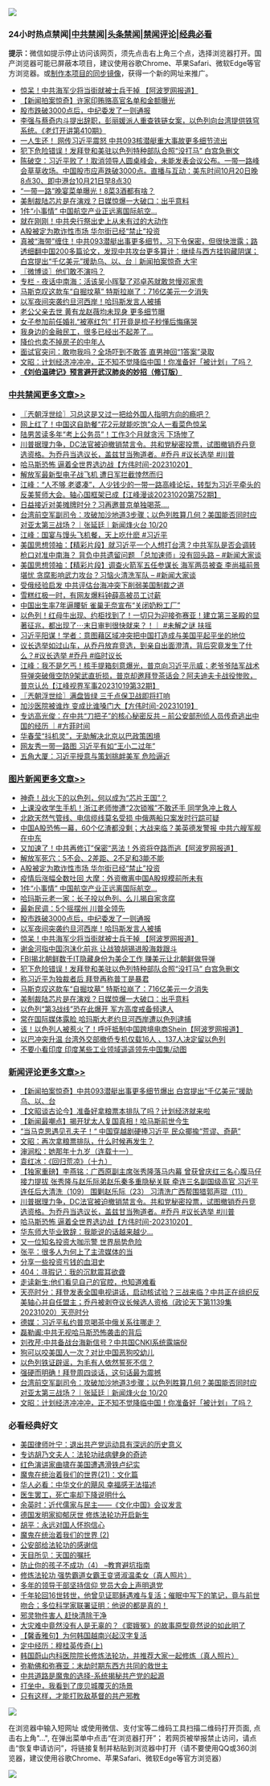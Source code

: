 ![](https://raw.githubusercontent.com/jsvpn/jsproxy/dev/64photo/fqnews-qr.jpg)

<div id="tt">
<h3>24小时热点禁闻|<a href="#%E4%B8%AD%E5%85%B1%E7%A6%81%E9%97%BB%E6%9B%B4%E5%A4%9A%E6%96%87%E7%AB%A0">中共禁闻</a>|<a href="#%E5%9B%BE%E7%89%87%E6%96%B0%E9%97%BB%E6%9B%B4%E5%A4%9A%E6%96%87%E7%AB%A0">头条禁闻</a>|<a href="#%E6%96%B0%E9%97%BB%E8%AF%84%E8%AE%BA%E6%9B%B4%E5%A4%9A%E6%96%87%E7%AB%A0">禁闻评论|<a href="#%E5%BF%85%E7%9C%8B%E7%BB%8F%E5%85%B8%E5%A5%BD%E6%96%87">经典必看</a></h3>
<div><b>提示：</b>微信如提示停止访问该网页，须先点击右上角三个点，选择浏览器打开。国产浏览器可能已屏蔽本项目，建议使用谷歌Chrome、苹果Safari、微软Edge等官方浏览器。或<a href="%E5%88%B6%E4%BD%9Cgit%E7%A6%81%E9%97%BB%E9%95%9C%E5%83%8F.md">制作本项目的同步镜像</a>，获得一个新的网址来推广。</div>
<ul>

<li><a href="/topimagenews/20231021/1950154.md">惊呆！中共海军少将当街就被士兵干掉 【阿波罗网报道】</a></li>
<li><a href="/comments/20231020/1950035.md">【新闻拍案惊奇】许家印贿赂高官名单和金额曝光</a></li>
<li><a href="/topimagenews/20231021/1950168.md">股市跌破3000点后，中纪委发了一则通报</a></li>
<li><a href="/sohnews/20231021/1950387.md">李强与蔡奇内斗提出辞职，彭丽媛派人重查铁链女案，以色列向台湾提供铁穹系统。《老灯开讲第410期》</a></li>
<li><a href="/baitai/20231021/1950091.md">一人生还！ 网传习近平震怒 中共093核潜艇重大事故更多细节流出</a></li>
<li><a href="/topimagenews/20231021/1950104.md">犯下危险错误！发拜登和美驻以色列特种部队合照“没打马” 白宫急删文</a></li>
<li><a href="/sohnews/20231021/1950173.md">陈破空：习近平败了！取消领导人圆桌峰会，未能发表会议公布。一带一路峰会草草收场。中国股市应声跌破3000点。直播与互动：美东时间10月20日晚8点30、即中港台10月21日早8点30</a></li>
<li><a href="/cnnews/20231021/1950199.md">“一带一路”晚宴菜单曝光！8菜3酒都有啥？</a></li>
<li><a href="/topimagenews/20231020/1950045.md">美制裁陆芯片是在演戏？日媒惊爆一大破口：出乎意料</a></li>
<li><a href="/topimagenews/20231021/1950339.md">1件“小事情” 中国航空产业正远离国际航空…</a></li>
<li><a href="/finance/20231021/1950406.md">就在刚刚！中共央行祭出史上从未有过的大动作</a></li>
<li><a href="/topimagenews/20231021/1950369.md">A股被定为欺诈性市场 华尔街已经“禁止”投资</a></li>
<li><a href="/sohnews/20231021/1950222.md">真被“海带”缠住！中共093潜艇出事更多细节，习下令保密，但很快泄露；路透细翻中国200多篇论文，发现中共攻台更多算计：继续与西方挂钩藏阴谋；白宫提出“千亿美元”援助乌、以、台｜新闻拍案惊奇 大宇</a></li>
<li><a href="/ssgc/20231021/1950230.md">〖微博谈〗他们敢不演吗？</a></li>
<li><a href="/ssgc/20231021/1950142.md">专栏 - 夜话中南海：活该吴小晖娶了邓卓芮就敢怠慢邓家贵</a></li>
<li><a href="/topimagenews/20231021/1950063.md">马斯克叹这款车“自掘坟墓” 特斯拉崩了：716亿美元一夕消失</a></li>
<li><a href="/topimagenews/20231021/1950166.md">以军夜间突袭约旦河西岸！哈玛斯发言人被捕</a></li>
<li><a href="/yule/20231021/1950291.md">老公父亲去世 黄有龙赵薇均未现身 更多细节曝</a></li>
<li><a href="/funmedia/20231021/1950282.md">女子参加前任婚礼“被塞红包” 打开竟是梳子秒懂后悔痛哭</a></li>
<li><a href="/finance/20231021/1950237.md">我身边的金融民工，很多已经出不起差了…</a></li>
<li><a href="/lifebaike/20231021/1950102.md">降价也卖不掉房子的中年人</a></li>
<li><a href="/lifebaike/20231020/1950023.md">面试官突问：敢吻我吗？全场吓到不敢答 直男神回“1答案”录取</a></li>
<li><a href="/comments/20231021/1950167.md">文昭：计划经济冲冲冲，正不知不觉降临中国！你准备好「被计划」了吗？</a></li>
<li><b><a href="/comments/20200207/1272816.md" target="_blank">《刘伯温碑记》预言避开武汉肺炎的妙招（修订版）</a></b></li>
</ul>
</div>

<div class="catlist">
<h3><a href="/cbnews/" target="_blank">中共禁闻</a><span><a href="/cbnews/" target="_blank" rel="nofollow">更多文章>></a></span></h3>
<ul>
<li><a href="/cbnews/20231021/1950444.md" target="_blank">〖兲朝浮世绘〗习总这是又过一把给外国人指明方向的瘾吧？</a></li>
<li><a href="/cbnews/20231021/1950414.md" target="_blank">网上红了！中国这自助餐“花2元就能吃饱”众人一看菜色惊呆</a></li>
<li><a href="/cbnews/20231021/1950371.md" target="_blank">陆男苦读多年“考上公务员”！工作3个月就贪污 下场惨了</a></li>
<li><a href="/comments/20231021/1950347.md" target="_blank">川普据理力争，DC法官被迫撤销禁言令。共和党秘密投票，试图撤销乔丹竞选资格。为乔丹当选议长，盖兹甘当殉道者。#乔丹 #议长选举 #川普</a></li>
<li><a href="/comments/20231021/1950344.md" target="_blank">哈马斯恐怖 逼着全世界选边战【方伟时间-20231020】</a></li>
<li><a href="/cbnews/20231021/1950326.md" target="_blank">解放军最新型电子战飞机 遭日军拦截悻然而归</a></li>
<li><a href="/cbnews/20231021/1950272.md" target="_blank">江峰：“人不够 老婆凑”，人少钱少的一带一路高峰论坛，转型为习近平牵头的反美誓师大会。轴心国框架已成【江峰漫谈20231020第752期】</a></li>
<li><a href="/cbnews/20231021/1950192.md" target="_blank">日益接近对美摊牌时分？习再邀普京单独喝茶&#8230;.</a></li>
<li><a href="/comments/20231021/1950180.md" target="_blank">台湾前空军副司令：攻破加沙地道3步骤；以色列胜算几何？美国能否同时应对亚太第三战场？｜张延廷｜新闻烽火台 10/20</a></li>
<li><a href="/cbnews/20231021/1950138.md" target="_blank">江峰：国宴与馒头飞机餐，天上吃什麽 #习近平</a></li>
<li><a href="/cbnews/20231021/1950128.md" target="_blank">美国思想领袖：【精彩片段】就习近平一个人想打台湾？中共军队是否会调转枪口对准中南海？ 背负中共遗留问题 「总加速师」没有回头路 &#8211; #新闻大家谈</a></li>
<li><a href="/cbnews/20231021/1950127.md" target="_blank">美国思想领袖：【精彩片段】调查火箭军五任参谋长 海军两员被查 李尚福前景堪忧 贪腐影响武力攻台？习恼火清洗军队 &#8211; #新闻大家谈</a></li>
<li><a href="/cbnews/20231021/1950110.md" target="_blank">受俄经验启发 中共评估台海冲突下削弱美国制裁之道</a></li>
<li><a href="/cbnews/20231020/1950036.md" target="_blank">雪糕红极一时，有网友爆料钟薛高被员工讨薪</a></li>
<li><a href="/cbnews/20231020/1949996.md" target="_blank">中国出生率7年逼腰斩 雀巢无奈宣布“关闭奶粉工厂”</a></li>
<li><a href="/comments/20231020/1949975.md" target="_blank">以色列！红母牛出现、约柜找到了！一切只为迎接弥赛亚！建立第三圣殿的显著征兆，都出现了⋯末日审判很快就来？！｜ #未解之谜 扶摇</a></li>
<li><a href="/cbnews/20231020/1949972.md" target="_blank">习近平阳谋！学者：意图藉区域冲突把中国打造成与美国平起平坐的地位</a></li>
<li><a href="/comments/20231020/1949835.md" target="_blank">议长选举如过山车，从乔丹放弃竞选，到亲自出面澄清，背后究竟发生了什么？#议长选举 #乔丹 #临时议长</a></li>
<li><a href="/cbnews/20231020/1949814.md" target="_blank">江峰：我不是乞丐！核手提箱刻意爆光，普京向习近平示威；老爷爷陆军战术导弹突破俄空防9架武直折损，普京却邀拜登茶话会？阿夫迪夫卡战役惨败，普京认怂【江峰视界军事20231019第32期】</a></li>
<li><a href="/cbnews/20231020/1949802.md" target="_blank">〖兲朝浮世绘〗满盘皆绿 三千点保卫战即将打响</a></li>
<li><a href="/comments/20231020/1949777.md" target="_blank">加沙医院被谁炸 变成比谁嗓门大【方伟时间-20231019】</a></li>
<li><a href="/comments/20231020/1949688.md" target="_blank">专访高光俊：在中共“刀把子”的核心秘密反共 &#8211; 前公安部刑侦人员传奇逃出中国的经历 ｜#方菲时间</a></li>
<li><a href="/cbnews/20231020/1949680.md" target="_blank">华春莹“抖机灵”，无助解决北京以巴政策困境</a></li>
<li><a href="/cbnews/20231020/1949679.md" target="_blank">网友秀一带一路图 习近平有如“王小二过年”</a></li>
<li><a href="/cbnews/20231020/1949631.md" target="_blank">五角大厦：习近平授意与策划挑衅美军 危险逼近</a></li>

</ul>
</div>
<div class="catlist">
<h3><a href="/topimagenews/" target="_blank">图片新闻</a><span><a href="/topimagenews/" target="_blank" rel="nofollow">更多文章>></a></span></h3>
<ul>
<li><a href="/topimagenews/20231021/1950426.md" target="_blank">神奇！战火下的以色列，何以成为“芯片王国”？</a></li>
<li><a href="/topimagenews/20231021/1950413.md" target="_blank">上课没收学生手机！浙江老师惨遭“2次锁喉”不敢还手 同学急冲上救人</a></li>
<li><a href="/topimagenews/20231021/1950412.md" target="_blank">北欧天然气管线、电信缆线莫名受损 中俄两船只案发时行踪可疑</a></li>
<li><a href="/topimagenews/20231021/1950405.md" target="_blank">中国A股恐怖一幕，60个亿渣都没剩；大战来临？美英德发警报 中共六艘军舰在中东</a></li>
<li><a href="/topimagenews/20231021/1950395.md" target="_blank">又加速了！中共再修订”保密“恶法！外资将夺路而逃【阿波罗网报道】</a></li>
<li><a href="/topimagenews/20231021/1950376.md" target="_blank">解放军死穴：5不会、2差距、2不足和3能不能</a></li>
<li><a href="/topimagenews/20231021/1950369.md" target="_blank">A股被定为欺诈性市场 华尔街已经“禁止”投资</a></li>
<li><a href="/topimagenews/20231021/1950361.md" target="_blank">疫情后涨幅全数吐回 大摩：外资撤离中国A股规模前所未有</a></li>
<li><a href="/topimagenews/20231021/1950339.md" target="_blank">1件“小事情” 中国航空产业正远离国际航空…</a></li>
<li><a href="/topimagenews/20231021/1950170.md" target="_blank">哈玛斯元老一家：长子投以色列、么儿揭自家贪腐</a></li>
<li><a href="/topimagenews/20231021/1950169.md" target="_blank">最新民调：5个摇摆州 川普全领先</a></li>
<li><a href="/topimagenews/20231021/1950168.md" target="_blank">股市跌破3000点后，中纪委发了一则通报</a></li>
<li><a href="/topimagenews/20231021/1950166.md" target="_blank">以军夜间突袭约旦河西岸！哈玛斯发言人被捕</a></li>
<li><a href="/topimagenews/20231021/1950154.md" target="_blank">惊呆！中共海军少将当街就被士兵干掉 【阿波罗网报道】</a></li>
<li><a href="/topimagenews/20231021/1950130.md" target="_blank">谢金河指中国泡沫化前兆 让战狼胡锡进股海栽跟斗</a></li>
<li><a href="/topimagenews/20231021/1950117.md" target="_blank">FBI揭北朝鲜数千IT隐藏身份为美企工作 赚美元让北朝鲜做导弹</a></li>
<li><a href="/topimagenews/20231021/1950104.md" target="_blank">犯下危险错误！发拜登和美驻以色列特种部队合照“没打马” 白宫急删文</a></li>
<li><a href="/topimagenews/20231021/1950064.md" target="_blank">称习近平为独裁者后 拜登再称普丁是暴君</a></li>
<li><a href="/topimagenews/20231021/1950063.md" target="_blank">马斯克叹这款车“自掘坟墓” 特斯拉崩了：716亿美元一夕消失</a></li>
<li><a href="/topimagenews/20231020/1950045.md" target="_blank">美制裁陆芯片是在演戏？日媒惊爆一大破口：出乎意料</a></li>
<li><a href="/topimagenews/20231020/1950044.md" target="_blank">以色列“第3战线”恐在此爆开 军方高度戒备频逮人</a></li>
<li><a href="/topimagenews/20231020/1950043.md" target="_blank">常在国际媒体露脸 哈玛斯大老约旦河西岸遭以色列逮捕</a></li>
<li><a href="/topimagenews/20231020/1950022.md" target="_blank">该！以色列人被惹火了！呼吁抵制中国跨境电商Shein【阿波罗网报道】</a></li>
<li><a href="/topimagenews/20231020/1949971.md" target="_blank">以巴冲突升温 台湾外交部撤侨专机仅载16人 、137人决定留以色列</a></li>
<li><a href="/topimagenews/20231020/1949958.md" target="_blank">不要小看印度 印度某些工业领域遥遥领先中国集/动图</a></li>

</ul>
</div>
<div class="catlist">
<h3><a href="/comments/" target="_blank">新闻评论</a><span><a href="/comments/" target="_blank" rel="nofollow">更多文章>></a></span></h3>
<ul>
<li><a href="/comments/20231021/1950481.md" target="_blank">【新闻拍案惊奇】中共093潜艇出事更多细节爆出 白宫提出“千亿美元”援助乌、以、台</a></li>
<li><a href="/comments/20231021/1950480.md" target="_blank">【文昭谈古论今】准备好拿粮票本排队了吗？计划经济就来啦</a></li>
<li><a href="/comments/20231021/1950479.md" target="_blank">【新闻最嘲点】揭开犹太人复国真相！哈马斯前世今生</a></li>
<li><a href="/comments/20231021/1950478.md" target="_blank">“当马克思遇见孔夫子！“ 中国穿越剧硬捧习近平 民众揶揄“荒谬、奇葩”</a></li>
<li><a href="/comments/20231021/1950472.md" target="_blank">文昭：再次拿粮票排队，什么时候再发生？</a></li>
<li><a href="/comments/20231021/1950428.md" target="_blank">渖涧松：她那年十九岁（连载十一）</a></li>
<li><a href="/comments/20231021/1950421.md" target="_blank">袁红冰：《回归荒凉》（十九）</a></li>
<li><a href="/comments/20231021/1950352.md" target="_blank">【独家重磅】李燕铭：广西原副主席张秀隆落马内幕 曾获曾庆红三名心腹马仔接力提拔 张秀隆与赵乐际弟赵乐秦多重隐秘关联 牵连三名副国级高官 习近平连任后大清洗（109） 围剿赵乐际（23） 习清洗广西帮围猎郭声琨（11）</a></li>
<li><a href="/comments/20231021/1950347.md" target="_blank">川普据理力争，DC法官被迫撤销禁言令。共和党秘密投票，试图撤销乔丹竞选资格。为乔丹当选议长，盖兹甘当殉道者。#乔丹 #议长选举 #川普</a></li>
<li><a href="/comments/20231021/1950344.md" target="_blank">哈马斯恐怖 逼着全世界选边战【方伟时间-20231020】</a></li>
<li><a href="/comments/20231021/1950329.md" target="_blank">华东师大毕业致辞：我能说的话越来越少…</a></li>
<li><a href="/comments/20231021/1950266.md" target="_blank">又一位知名投资大咖示警 世界局势危险</a></li>
<li><a href="/comments/20231021/1950241.md" target="_blank">张平：很多人为何上了主流媒体的当</a></li>
<li><a href="/comments/20231021/1950240.md" target="_blank">分享一些投资亏钱的血泪史</a></li>
<li><a href="/comments/20231021/1950239.md" target="_blank">404：寻瑕记：我的沉默震耳欲聋</a></li>
<li><a href="/comments/20231021/1950238.md" target="_blank">走读新生:他们看见自己的官腔，也知道难看</a></li>
<li><a href="/comments/20231021/1950234.md" target="_blank">天亮时分：拜登发表全国电视讲话，启动核试验？三战来临？中共正在组织反美轴心并自任盟主；乔丹被剥夺议长候选人资格（政论天下第1139集 20231020）天亮时分</a></li>
<li><a href="/comments/20231021/1950225.md" target="_blank">德媒：习近平私约普京喝茶中俄关系往哪走？</a></li>
<li><a href="/comments/20231021/1950224.md" target="_blank">磊勒阗:中共无视哈马斯恐怖袭击的背后</a></li>
<li><a href="/comments/20231021/1950223.md" target="_blank">刘孜芹:中共备战台海新信号？中共国CNKI系统露端倪</a></li>
<li><a href="/comments/20231021/1950216.md" target="_blank">狗可以咬美国人一次？对比中国恶狗咬幼儿</a></li>
<li><a href="/comments/20231021/1950196.md" target="_blank">以色列铁证辟谣，为毛有人依然誓死不信？</a></li>
<li><a href="/comments/20231021/1950195.md" target="_blank">强硬而明确！拜登周四谈话，这句话最为震撼</a></li>
<li><a href="/comments/20231021/1950180.md" target="_blank">台湾前空军副司令：攻破加沙地道3步骤；以色列胜算几何？美国能否同时应对亚太第三战场？｜张延廷｜新闻烽火台 10/20</a></li>
<li><a href="/comments/20231021/1950167.md" target="_blank">文昭：计划经济冲冲冲，正不知不觉降临中国！你准备好「被计划」了吗？</a></li>

</ul>
</div>

<div class="catlist">
<h3>必看经典好文</h3>
<ul>
<li><a href="/cnnews/20210819/1609201.md" target="_blank">美国律师叶宁：退出共产党运动具有深远的历史意义</a></li>
<li><a href="/comments/20221226/1827998.md" target="_blank">专访胡乃文夫人：法轮功祛病健身的奇迹</a></li>
<li><a href="/lishi/20140517/664349.md" target="_blank">红色演讲家曲啸在美国遭遇滑铁卢纪实</a></li>
<li><a href="/comments/20180802/980476.md" target="_blank">魔鬼在统治着我们的世界(21)：文化篇</a></li>
<li><a href="/comments/20220220/1694796.md" target="_blank">华人必看：中华文化的飓风 幸福感无法描述</a></li>
<li><a href="/sohnews/20150904/445868.md" target="_blank">医生罢工，死亡率却下降说明什么</a></li>
<li><a href="/comments/20230502/1879311.md" target="_blank">余英时：近代儒家与民主——《文化中国》会议发言</a></li>
<li><a href="/comments/20200722/1364497.md" target="_blank">德国发明家抑郁厌世 修炼法轮功开启新生</a></li>
<li><a href="/comments/20180624/961987.md" target="_blank">胡平：永远对国人怀抱信心</a></li>
<li><a href="/topimagenews/20180520/944940.md" target="_blank">魔鬼在统治着我们的世界 (2)</a></li>
<li><a href="/aomi/history/20210111/1465363.md" target="_blank">公安部给法轮功的感谢信</a></li>
<li><a href="/tculture/20180919/1000196.md" target="_blank">天目所见：天国的嘱托</a></li>
<li><a href="/comments/20230918/1935212.md" target="_blank">防止你的孩子不成功（4） &#8211;教育避坑指南</a></li>
<li><a href="/cbnews/20211127/1658400.md" target="_blank">修炼法轮功 强势霸道女霸王变贤淑温柔女（真人照片）</a></li>
<li><a href="/comments/20210307/1500218.md" target="_blank">多年的领导干部坚持信仰 党员大会上声明退党</a></li>
<li><a href="/comments/20210827/1614424.md" target="_blank">千年轮回16世转世，他曾见证耶稣遇难与复活；催眠中写下的笔记，竟与前世吻合；多位科学家联署证明：他说的都是真的！</a></li>
<li><a href="/cbnews/20220508/1730049.md" target="_blank">邪灵物件害人 赶快清除干净</a></li>
<li><a href="/lifebaike/20210511/1544066.md" target="_blank">大灾难中竟然没有人是无辜的？《窦娥冤》的故事原型竟然说的如此明了</a></li>
<li><a href="/bannedvideo/20210301/1495767.md" target="_blank">【馨香雅句】为何韩国越南兴起汉字复活</a></li>
<li><a href="/tculture/xiulian/20151104/467495.md" target="_blank">定中经历：穆桂英传奇(上)</a></li>
<li><a href="/comments/20211216/1666206.md" target="_blank">韩国蔚山内科医院院长修炼法轮功，并推荐大家一起修炼（真人照片）</a></li>
<li><a href="/tculture/20200911/132247.md" target="_blank">弥勒佛和弥赛亚：末劫时期东西方共同的救世主</a></li>
<li><a href="/comments/20181209/1044543.md" target="_blank">中共道路是魔鬼的选择-系统揭秘共产党的起源</a></li>
<li><a href="/comments/20201015/1414242.md" target="_blank">打坐中，我看到了庞贝城覆灭的场景</a></li>
<li><a href="/comments/20220127/1684835.md" target="_blank">只有这样，才能打败敌基督的共产邪教</a></li>

</ul>
</div>

![](https://raw.githubusercontent.com/jsvpn/jsproxy/dev/64photo/fqnews-qr.jpg)

在浏览器中输入短网址 或使用微信、支付宝等二维码工具扫描二维码打开页面, 点击右上角"...", 在弹出菜单中点击“在浏览器打开”； 若网页被举报禁止访问，请点击“恢复申请访问”，将链接复制并粘贴到浏览器中打开（请不要使用QQ或360浏览器，建议使用谷歌Chrome、苹果Safari、微软Edge等官方浏览器）

![](https://raw.githubusercontent.com/jsvpn/jsproxy/dev/64photo/wx.jpg)